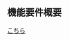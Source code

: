 ## 機能要件概要
 [こちら](https://docs.google.com/spreadsheets/d/1d7FPpMV0g3OgQD4e4OKhxm7dn24bmd15GjGjA_BMv0Y/edit#gid=949302080)
